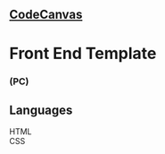 ## [CodeCanvas](https://hlaaessam.github.io/HTML-CSS-Template-/)

<h1>Front End Template <h3>(PC)</h3></h1>

<h2>Languages </h2>
      HTML <br>
      CSS  <br>
      

